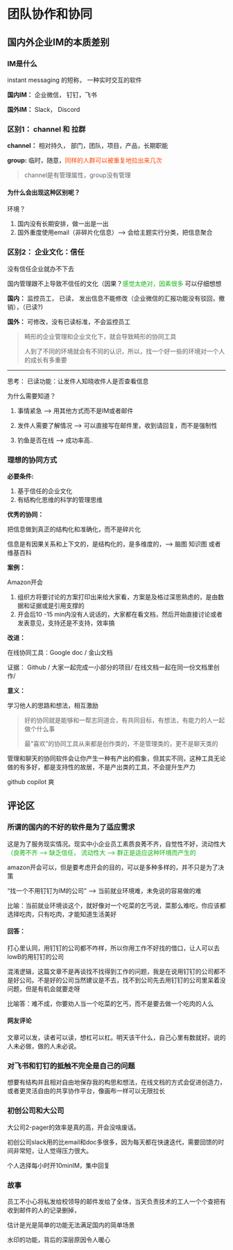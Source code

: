 # 团队协作和协同

## 国内外企业IM的本质差别

### IM是什么

instant messaging 的短称， 一种实时交互的软件

**国内IM：** 企业微信， 钉钉，飞书

**国外IM：** Slack， Discord



### 区别1： channel 和 拉群

**channel：** 相对持久， 部门，团队，项目，产品，长期职能

**group:** 临时，随意，<font color='OrangeRed'>同样的人群可以被重复地拉出来几次</font>

>   channel是有管理属性，group没有管理



#### 为什么会出现这种区别呢？

环境？

1.   国内没有长期安排，做一出是一出
2.   国外重度使用email（非碎片化信息）--> 会给主题实行分类，把信息聚合



### 区别2： 企业文化：信任

没有信任企业就办不下去

国内管理跟不上导致不信任的文化（因果？<font color='#12b312'>感觉太绝对，因素很多</font> 可以仔细想想

**国内：** 监控员工， 已读， 发出信息不能修改（企业微信的汇报功能没有驳回，撤销），（已读?) 

**国外：** 可修改，没有已读标准，不会监控员工



>   畸形的企业管理和企业文化下，就会导致畸形的协同工具
>
>   人到了不同的环境就会有不同的认识，所以，找一个好一些的环境对一个人的成长有多重要

---

思考： 已读功能：让发件人知晓收件人是否查看信息

为什么需要知道？

1. 事情紧急 --> 用其他方式而不是IM或者邮件

2.   发件人需要了解情况 --> 可以直接写在邮件里，收到请回复，而不是强制性
3.   钓鱼是否在线 --> 成功率高..

### 理想的协同方式

**必要条件:**

1.   基于信任的企业文化
2.   有结构化思维的科学的管理思维



**优秀的协同：**

把信息做到真正的结构化和准确化，而不是碎片化

信息是有因果关系和上下文的，是结构化的，是多维度的，--> 脑图 知识图 或者维基百科



**案例：**

Amazon开会

1.   组织方将要讨论的方案打印出来给大家看，方案是及格过深思熟虑的，是由数据和证据或是引用支撑的
2.   开会后10 -15 min内没有人说话的，大家都在看文档，然后开始直接讨论或者发表意见，支持还是不支持，效率搞



**改进：**

在线协同工具：Google doc / 金山文档

证据： Github / 大家一起完成一小部分的项目/ 在线文档一起在同一份文档里创作/



**意义：**

学习他人的思路和想法，相互激励



>   好的协同就是能够和一帮志同道合，有共同目标，有想法，有能力的人一起做个什么事
>
>   最“喜欢”的协同工具从来都是创作类的，不是管理类的，更不是聊天类的

管理和聊天的协同软件会让你产生一种有产出的假象，但其实不同，这种工具无论做的有多好，都是支持性的故居，不是产出类的工具，不会提升生产力

github copilot 爽





## 评论区

### 所谓的国内的不好的软件是为了适应需求

这是为了服务现实情况。现实中小企业员工素质良莠不齐，自觉性不好，流动性大 <font color='#12b312'>（良莠不齐 --> 缺乏信任， 流动性大 --> 群正是适应这种环境而产生的</font>

amazon开会可以，但是要考虑开会的目的，可以是多种多样的，并不只是为了决策

“找一个不用钉钉为IM的公司” --> 当前就业环境难，未免说的容易做的难 

比喻：当前就业环境谈这个，就好像对一个吃菜的乞丐说，菜那么难吃，你应该都选择吃肉，只有吃肉，才能知道生活美好

#### 回答：

打心里认同，用钉钉的公司都不咋样，所以你用工作不好找的借口，让人可以去lowB的用钉钉的公司

混淆逻辑，这篇文章不是再谈找不找得到工作的问题，我是在说用钉钉的公司都不是好公司。不是好的公司当然建议是不去，找不到公司先去用钉钉的公司里呆着没问题，但是有机会就要走呀

比喻答：难不成，你要劝人当一个吃菜的乞丐，而不是要去做一个吃肉的人么



#### 网友评论

文章可以发，读者可以读，想杠可以杠。明天该干什么，自己心里有数就好。说的人未必做，做的人未必说。



### 对飞书和钉钉的抵触不完全是自己的问题

想要有结构并且相对自由地保存我的构思和想法，在线文档的方式会促进创造力，或者更灵活自由的共享协作平台，像画布一样可以无限拉长



### 初创公司和大公司

大公司2-pager的效率是真的高，开会没啥废话。

初创公司slack用的比email和doc多很多，因为每天都在快速迭代，需要回馈的时间非常短，让人觉得压力很大。

个人选择每小时开10minIM，集中回复



### 故事

员工不小心将私发给校领导的邮件发给了全体，当天负责技术的工人一个个查把有收到邮件的人的记录删掉，

估计是光是简单的功能无法满足国内的简单场景

水印的功能，背后的深层原因令人暖心